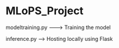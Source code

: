 # MLoPS_Project

modeltraining.py ---> Training the model

inference.py --> Hosting locally using Flask
 
